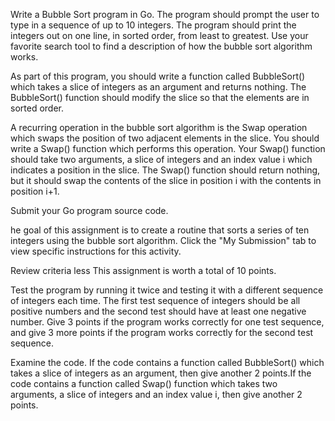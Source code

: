 Write a Bubble Sort program in Go. The program
should prompt the user to type in a sequence of up to 10 integers. The program
should print the integers out on one line, in sorted order, from least to
greatest. Use your favorite search tool to find a description of how the bubble
sort algorithm works.

As part of this program, you should write a
function called BubbleSort() which
takes a slice of integers as an argument and returns nothing. The BubbleSort() function should modify the slice so that the elements are in sorted
order.

A recurring operation in the bubble sort algorithm is
the Swap operation which swaps the position of two adjacent elements in the
slice. You should write a Swap() function which performs this operation. Your Swap()
function should take two arguments, a slice of integers and an index value i which
indicates a position in the slice. The Swap() function should return nothing, but it should swap
the contents of the slice in position i with the contents in position i+1.

Submit your Go program source code.

he goal of this assignment is to create a routine that sorts a series of ten integers using the bubble sort algorithm. Click the "My Submission" tab to view specific instructions for this activity.

Review criteria
less 
This assignment is worth a total of 10 points.

Test the program by running it twice and
testing it with a different sequence of integers each time. The first test
sequence of integers should be all positive numbers and the second test should
have at least one negative number. Give 3 points if the program works correctly
for one test sequence, and give 3 more points if the program works correctly
for the second test sequence.

Examine the code. If the code contains a function
called BubbleSort() which takes a slice of integers as an argument, then
give another 2 points.If the code
contains a function called Swap() function which takes two arguments, a slice of
integers and an index value i, then give another 2 points.
